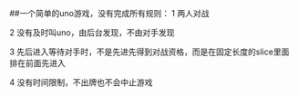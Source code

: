 ##一个简单的uno游戏，没有完成所有规则：
1 两人对战

2 没有及时叫uno，由后台发现，不由对手发现

3 先后进入等待对手时，不是先进先得到对战资格，而是在固定长度的slice里面排在前面先进入

4 没有时间限制，不出牌也不会中止游戏
